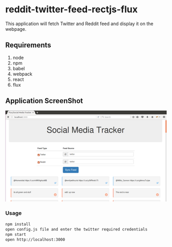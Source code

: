 reddit-twitter-feed-rectjs-flux
===============================

This application will fetch Twitter and Reddit feed and display it on the webpage.

## Requirements

1. node
2. npm
3. babel
4. webpack
5. react
6. flux

## Application ScreenShot

![ReactJs Social Feed Display](https://raw.githubusercontent.com/himadriganguly/reddit-twitter-feed-rectjs-flux/master/screenshots/screenshot.png "ReactJs Social Feed Display")


### Usage

```
npm install
open config.js file and enter the twitter required credentials
npm start
open http://localhost:3000
```
